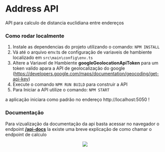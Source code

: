 

# **Address API**
API para calculo de distancia euclidiana entre endereços 

### Como rodar localmente 
  1. Instale as dependencias do projeto utilizando o comando: ``` NPM INSTALL ```
  2. Vá até o arquivo env.ts de configuração de variaveis de hambiente localizado em   ```src\main\config\env.ts ```
  3. Altere a Variavel de Hambiente <b>googleGeolocationApiToken</b> para um token valido apara a API de geolocalização do google (https://developers.google.com/maps/documentation/geocoding/get-api-key)
  4. Execute o comando ``` NPM RUN BUILD ``` para construir a API
  5. Para Iniciar a API utilize o comando: ``` NPM START ```
  
  a aplicação iniciara como padrão no endereço http://localhost:5050 !

### Documentação

Para vizualização da documentação da api basta acessar no navegador o endpoint   [**/api-docs**](http://localhost:5050/api-docs) la existe uma breve explicação de como chamar o endpoint de calculo

<p align="center">
  <img src="https://imgur.com/cQ9su3b.png">
</p> 